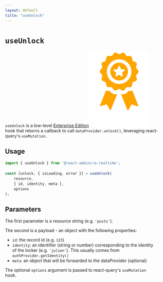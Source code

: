```yaml
---
layout: default
title: "useUnlock"
---
```


# `useUnlock`

`useUnlock` is a low-level [Enterprise Edition](https://marmelab.com/ra-enterprise)<img class="icon" src="./img/premium.svg" /> hook that returns a callback to call `dataProvider.unlock()`, leveraging react-query's `useMutation`.

## Usage

```jsx
import { useUnlock } from '@react-admin/ra-realtime';

const [unlock, { isLoading, error }] = useUnlock(
    resource,
    { id, identity, meta },
    options
);
```

## Parameters

The first parameter is a resource string (e.g. `'posts'`).

The second is a payload - an object with the following properties:

-   `id`: the record id (e.g. `123`)
-   `identity`: an identifier (string or number) corresponding to the identity of the locker (e.g. `'julien'`). This usually comes from `authProvider.getIdentity()`
-   `meta`: an object that will be forwarded to the dataProvider (optional)

The optional `options` argument is passed to react-query's `useMutation` hook.